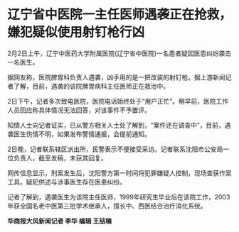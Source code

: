 # 辽宁省中医院一主任医师遇袭正在抢救，嫌犯疑似使用射钉枪行凶

2月2日上午，辽宁中医药大学附属医院(辽宁省中医院)一名患者疑因医患纠纷袭击一名医生。

据网友称，医院脾胃科负责人遇袭，凶手用的是一把改装的射钉枪。据上游新闻记者了解，目前，遇袭的该院脾胃病科主任医师正在救治中。

2日下午，记者多次致电医院，医院电话始终处于“用户正忙”。稍早前，医院工作人员回应称具体情况无法回答，对该事件不予置评。

知情人士向记者证实，已从警方相关人士处了解到，“案件还在调查中”，目前，遇袭医生伤情不明，如果发布警情通报，会提前通知。

2日晚，记者联系辖区派出所，民警表示不便接受采访。记者联系沈阳市公安局一位负责人，截至发稿，未获其回复。

网传信息显示，刑案发生后，沈阳警方第一时间将犯罪嫌疑人控制，现场查获作案工具。疑犯供述与涉事医生存在医患纠纷。

记者了解到，遇袭医生为该院主任医师，1999年研究生毕业后在该院工作，2003年获全国名老中医第三批学术继承人，擅长中、西医结合治疗消化系统。

**华商报大风新闻记者 李华 编辑 王喆楠**


